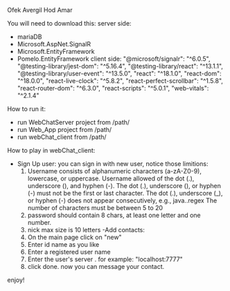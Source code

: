 Ofek Avergil 
Hod Amar 

You will need to download this:
server side:
- mariaDB
- Microsoft.AspNet.SignalR
- Microsoft.EntityFramework
- Pomelo.EntityFramework
client side:
    "@microsoft/signalr": "^6.0.5",
    "@testing-library/jest-dom": "^5.16.4",
    "@testing-library/react": "^13.1.1",
    "@testing-library/user-event": "^13.5.0",
    "react": "^18.1.0",
    "react-dom": "^18.0.0",
    "react-live-clock": "^5.8.2",
    "react-perfect-scrollbar": "^1.5.8",
    "react-router-dom": "^6.3.0",
    "react-scripts": "^5.0.1",
    "web-vitals": "^2.1.4"

How to run it:
- run WebChatServer project from /path/
- run Web_App project from /path/
- run webChat_client from /path/

How to play in webChat_client:
- Sign Up user:
    you can  sign in with new user, notice those limitions: 
    1. Username consists of alphanumeric characters (a-zA-Z0-9), lowercase, or uppercase.
    Username allowed of the dot (.), underscore (), and hyphen (-).
    The dot (.), underscore (), or hyphen (-) must not be the first or last character.
    The dot (.), underscore (_), or hyphen (-) does not appear consecutively, e.g., java..regex
    The number of characters must be between 5 to 20
    2. password should contain 8 chars, at least one letter and one number.
    3. nick max size is 10 letters
-Add contacts:
    1. On the main page click on "new"
    2. Enter id name as you like
    3. Enter a registered user name
    4. Enter the user's server . for example: "localhost:7777"
    5. click done. now you can message your contact.

enjoy!